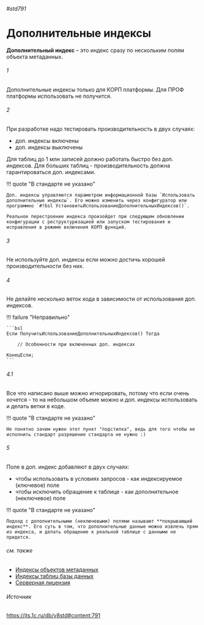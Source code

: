 ###### #std791

# Дополнительные индексы

**Дополнительный индекс** – это индекс сразу по нескольким полям объекта метаданных.

###### 1

Дополнительные индексы только для КОРП платформы. Для ПРОФ платформы использовать не получится.

###### 2

При разработке надо тестировать производительность в двух случаях:

- доп. индексы включены
- доп. индексы выключены

Для таблиц до 1 млн запиcей должно работать быстро без доп. индексов.
Для больших таблиц - производительность должна гарантироваться доп. индексами.

!!! quote "В стандарте не указано"

    Доп. индексы управляются параметром информационной базы `Использовать дополнительные индексы`. Его можно изменить через конфигуратор или программно `#!bsl УстановитьИспользованиеДополнительныхИндексов()`.

    Реальное перестроение индекса произойдет при следующем обновлении конфигурации с реструктуризацией или запуском тестирования и исправления в режиме включения КОРП функций.

###### 3

Не используйте доп. индексы если можно достичь хорошей производительности без них.

###### 4

Не делайте несколько веток кода в зависимости от использования доп. индексов.

!!! failure "Неправильно"

    ```bsl
    Если ПолучитьИспользованиеДополнительныхИндексов() Тогда

        // Особенности при включенных доп. индексах

    КонецЕсли;
    ```

###### 4.1

Все что написано выше можно игнорировать, потому что если очень хочется - то на небольшом объеме можно и доп. индексы использовать и делать ветки в коде.

!!! quote "В стандарте не указано"

    Не понятно зачем нужен этот пункт "подстилка", ведь для того чтобы не исполнить стандарт разрешение стандарта не нужно :)

###### 5

Поле в доп. индекс добавляют в двух случаях:

- чтобы использовать в условиях запросов - как индексируемое (ключевое) поле
- чтобы исключить обращение к таблице - как дополнительное (неключевое) поле

!!! quote "В стандарте не указано"

    Подход с дополнительными (неключевыми) полями называют **покрывающий индекс**. Его суть в том, что дополнительные данные можно извлечь прям из индекса, и делать обращение к реальной таблице с данными не придется.

###### см. также

- [Индексы объектов метаданных](https://its.1c.ru/db/v8326doc#bookmark:dev:TI000002802)
- [Индексы таблиц базы данных](https://its.1c.ru/db/metod8dev#content:1590:hdoc)
- [Серверная лицензия](https://its.1c.ru/db/v8326doc#bookmark:adm:TI000001232)

###### Источник

https://its.1c.ru/db/v8std#content:791